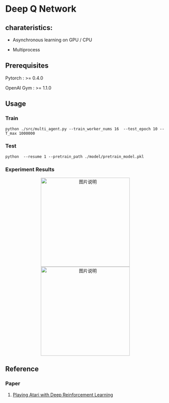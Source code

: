 # Deep Q Network

## charateristics:

+ Asynchronous learning on GPU / CPU

+ Multiprocess

## Prerequisites

Pytorch     :  >= 0.4.0 

OpenAI Gym  :  >= 1.1.0

## Usage

### Train

```Shell
python ./src/multi_agent.py --train_worker_nums 16  --test_epoch 10 --T_max 1000000
```


### Test

```Shell
python  --resume 1 --pretrain_path ./model/pretrain_model.pkl
```

### Experiment Results

<div align="center">
<img src="https://github.com/fujunustc/Pytorch-RL/raw/master/A3C/imgs/Carpole_V0.png" height="280px" alt="图片说明" >
<img src="https://github.com/fujunustc/Pytorch-RL/raw/master/A3C/imgs/Carpole_V0_eval.gif" height="280px" alt="图片说明" >
</div>

## Reference

### Paper 

1. [Playing Atari with Deep Reinforcement Learning](https://www.cs.toronto.edu/~vmnih/docs/dqn.pdf)





